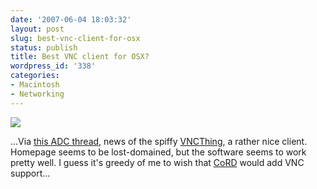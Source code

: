 ```yaml
---
date: '2007-06-04 18:03:32'
layout: post
slug: best-vnc-client-for-osx
status: publish
title: Best VNC client for OSX?
wordpress_id: '338'
categories:
- Macintosh
- Networking
---
```


[![](http://www.phfactor.net/wp-pics/vncthing-icon.jpg)
](http://www.versiontracker.com/dyn/moreinfo/macosx/9261&vid=6708)

...Via [this ADC thread](http://lists.apple.com/archives/remote-desktop/2005/Mar/msg00126.html), news of the spiffy [VNCThing](http://www.versiontracker.com/dyn/moreinfo/macosx/9261&vid=6708), a rather nice client. Homepage seems to be lost-domained, but the software seems to work pretty well. I guess it's greedy of me to wish that [CoRD](http://www.phfactor.net/wp/2007/05/22/better-remote-desktop-client-software/) would add VNC support...
